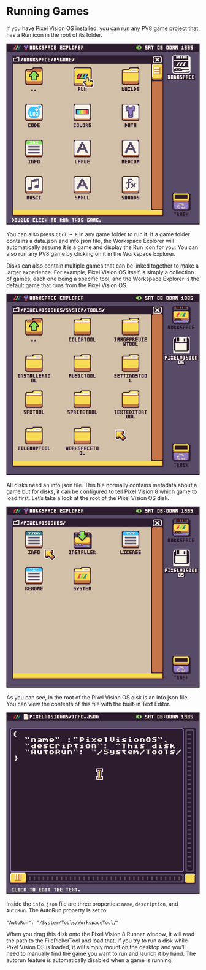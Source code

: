 # Running Games

If you have Pixel Vision OS installed, you can run any PV8 game project that has a Run icon in the root of its folder.

<p style="text-align:center"><img src="images/RunningGamesPixelVisionOS_image_0.png" /></p>

You can also press `Ctrl + R` in any game folder to run it. If a game folder contains a data.json and info.json file, the Workspace Explorer will automatically assume it is a game and display the Run icon for you. You can also run any PV8 game by clicking on it in the Workspace Explorer.

Disks can also contain multiple games that can be linked together to make a larger experience. For example, Pixel Vision OS itself is simply a collection of games, each one being a specific tool, and the Workspace Explorer is the default game that runs from the Pixel Vision OS.

<p style="text-align:center"><img src="images/RunningGamesPixelVisionOS_image_1.png" /></p>

All disks need an info.json file. This file normally contains metadata about a game but for disks, it can be configured to tell Pixel Vision 8 which game to load first. Let’s take a look at the root of the Pixel Vision OS disk. 

<p style="text-align:center"><img src="images/RunningGamesPixelVisionOS_image_2.png" /></p>

As you can see, in the root of the Pixel Vision OS disk is an info.json file. You can view the contents of this file with the built-in Text Editor.

<p style="text-align:center"><img src="images/RunningGamesPixelVisionOS_image_3.png" /></p>

Inside the `info.json` file are three properties: `name`, `description`, and `AutoRun`. The AutoRun property is set to:

`"AutoRun": "/System/Tools/WorkspaceTool/"`

When you drag this disk onto the Pixel Vision 8 Runner window, it will read the path to the FilePickerTool and load that. If you try to run a disk while Pixel Vision OS is loaded, it will simply mount on the desktop and you’ll need to manually find the game you want to run and launch it by hand. The autorun feature is automatically disabled when a game is running.


